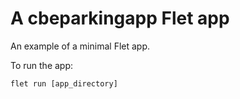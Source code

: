 # A cbeparkingapp Flet app

An example of a minimal Flet app.

To run the app:

```
flet run [app_directory]
```